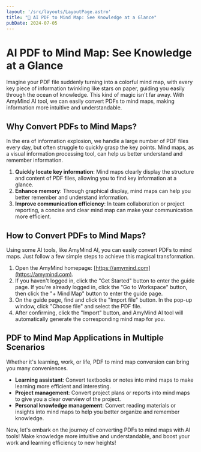 ```yaml
---
layout: '/src/layouts/LayoutPage.astro'
title: "📃 AI PDF to Mind Map: See Knowledge at a Glance"
pubDate: 2024-07-05
---
```

# AI PDF to Mind Map: See Knowledge at a Glance

Imagine your PDF file suddenly turning into a colorful mind map, with every key piece of information twinkling like stars on paper, guiding you easily through the ocean of knowledge. This kind of magic isn't far away. With AmyMind AI tool, we can easily convert PDFs to mind maps, making information more intuitive and understandable.

## Why Convert PDFs to Mind Maps?

In the era of information explosion, we handle a large number of PDF files every day, but often struggle to quickly grasp the key points. Mind maps, as a visual information processing tool, can help us better understand and remember information.

1. **Quickly locate key information**: Mind maps clearly display the structure and content of PDF files, allowing you to find key information at a glance.
2. **Enhance memory**: Through graphical display, mind maps can help you better remember and understand information.
3. **Improve communication efficiency**: In team collaboration or project reporting, a concise and clear mind map can make your communication more efficient.

## How to Convert PDFs to Mind Maps?

Using some AI tools, like AmyMind AI, you can easily convert PDFs to mind maps. Just follow a few simple steps to achieve this magical transformation.

1. Open the AmyMind homepage: [https://amymind.com](https://amymind.com).
2. If you haven't logged in, click the "Get Started" button to enter the guide page. If you're already logged in, click the "Go to Workspace" button, then click the "+ Mind Map" button to enter the guide page.
3. On the guide page, find and click the "Import file" button. In the pop-up window, click "Choose file" and select the PDF file.
4. After confirming, click the "Import" button, and AmyMind AI tool will automatically generate the corresponding mind map for you.

## PDF to Mind Map Applications in Multiple Scenarios

Whether it's learning, work, or life, PDF to mind map conversion can bring you many conveniences.

* **Learning assistant**: Convert textbooks or notes into mind maps to make learning more efficient and interesting.
* **Project management**: Convert project plans or reports into mind maps to give you a clear overview of the project.
* **Personal knowledge management**: Convert reading materials or insights into mind maps to help you better organize and remember knowledge.

Now, let's embark on the journey of converting PDFs to mind maps with AI tools! Make knowledge more intuitive and understandable, and boost your work and learning efficiency to new heights!